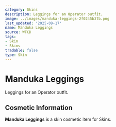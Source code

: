 ```yaml
---
category: Skins
description: Leggings for an Operator outfit.
image: ../images/manduka-leggings-2f0245b37b.png
last_updated: '2025-09-17'
name: Manduka Leggings
source: WFCD
tags:
- Skin
- Skins
tradable: false
type: Skin
---
```


# Manduka Leggings

Leggings for an Operator outfit.

## Cosmetic Information

**Manduka Leggings** is a skin cosmetic item for Skins.

